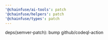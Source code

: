 ```yaml
---
'@chainfuse/ai-tools': patch
'@chainfuse/helpers': patch
'@chainfuse/types': patch
---
```


deps(semver-patch): bump github/codeql-action
